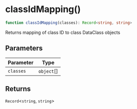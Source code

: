 # classIdMapping()

```ts
function classIdMapping(classes): Record<string, string>
```

Returns mapping of class ID to class DataClass objects

## Parameters

| Parameter | Type |
| ------ | ------ |
| `classes` | `object`[] |

## Returns

`Record`\<`string`, `string`\>
